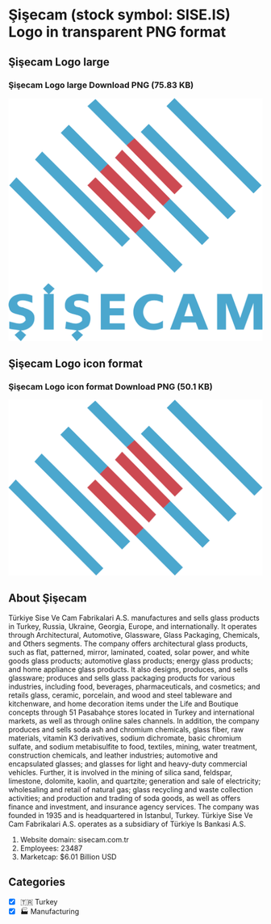 # Şişecam (stock symbol: SISE.IS) Logo in transparent PNG format

## Şişecam Logo large

### Şişecam Logo large Download PNG (75.83 KB)

![Şişecam Logo large Download PNG (75.83 KB)](/img/orig/SISE.IS_BIG-f389af56.png)

## Şişecam Logo icon format

### Şişecam Logo icon format Download PNG (50.1 KB)

![Şişecam Logo icon format Download PNG (50.1 KB)](/img/orig/SISE.IS-9416f987.png)

## About Şişecam

Türkiye Sise Ve Cam Fabrikalari A.S. manufactures and sells glass products in Turkey, Russia, Ukraine, Georgia, Europe, and internationally. It operates through Architectural, Automotive, Glassware, Glass Packaging, Chemicals, and Others segments. The company offers architectural glass products, such as flat, patterned, mirror, laminated, coated, solar power, and white goods glass products; automotive glass products; energy glass products; and home appliance glass products. It also designs, produces, and sells glassware; produces and sells glass packaging products for various industries, including food, beverages, pharmaceuticals, and cosmetics; and retails glass, ceramic, porcelain, and wood and steel tableware and kitchenware, and home decoration items under the Life and Boutique concepts through 51 Pasabahçe stores located in Turkey and international markets, as well as through online sales channels. In addition, the company produces and sells soda ash and chromium chemicals, glass fiber, raw materials, vitamin K3 derivatives, sodium dichromate, basic chromium sulfate, and sodium metabisulfite to food, textiles, mining, water treatment, construction chemicals, and leather industries; automotive and encapsulated glasses; and glasses for light and heavy-duty commercial vehicles. Further, it is involved in the mining of silica sand, feldspar, limestone, dolomite, kaolin, and quartzite; generation and sale of electricity; wholesaling and retail of natural gas; glass recycling and waste collection activities; and production and trading of soda goods, as well as offers finance and investment, and insurance agency services. The company was founded in 1935 and is headquartered in Istanbul, Turkey. Türkiye Sise Ve Cam Fabrikalari A.S. operates as a subsidiary of Türkiye Is Bankasi A.S.

1. Website domain: sisecam.com.tr
2. Employees: 23487
3. Marketcap: $6.01 Billion USD


## Categories
- [x] 🇹🇷 Turkey
- [x] 🏭 Manufacturing
